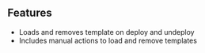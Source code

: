 ## Features

+ Loads and removes template on deploy and undeploy
+ Includes manual actions to load and remove templates
